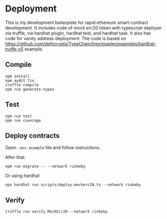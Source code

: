 # Deployment

This is my development boilerplate for rapid ethereum smart-contract development. It includes code of mock erc20 token with typescript deployer via truffle, via hardhat plugin, hardhat test, and hardhat task. It also has code for vanity address deployment. 
The code is based on https://github.com/dethcrypto/TypeChain/tree/master/examples/hardhat-truffe-v5 example.

## Compile
```
npm install
npm audit fix
truffle compile
npm run generate-types
```

## Test
```
npm run test
npm run coverage
```

## Deploy contracts
Open `.env.example` file and follow instructions.

After that:
```
npm run migrate -- --network rinkeby
```
Or using hardhat
```
npx hardhat run scripts/deploy-mockerc20.ts --network rinkeby
```

## Verify
```
truffle run verify MockErc20 --network rinkeby
```
